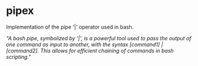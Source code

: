 # pipex
Implementation of the pipe '|' operator used in bash.

_"A bash pipe, symbolized by '|', is a powerful tool used to pass the output of one command as input to another, with the syntax [command1] | [command2]. This allows for efficient chaining of commands in bash scripting."_
